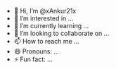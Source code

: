 - 👋 Hi, I’m @xAnkur21x
- 👀 I’m interested in ...
- 🌱 I’m currently learning ...
- 💞️ I’m looking to collaborate on ...
- 📫 How to reach me ...
- 😄 Pronouns: ...
- ⚡ Fun fact: ...

<!---
xAnkur21x/xAnkur21x is a ✨ special ✨ repository because its `README.md` (this file) appears on your GitHub profile.
You can click the Preview link to take a look at your changes.
--->
